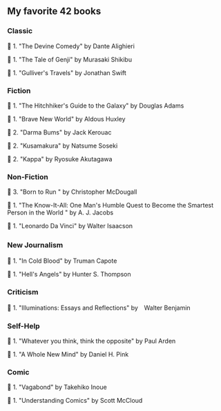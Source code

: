 <h2> My favorite 42 books </h2>

<h3> Classic </h3>

:closed_book: 1. "The Devine Comedy" by Dante Alighieri

:closed_book: 1. "The Tale of Genji" by Murasaki Shikibu

:closed_book: 1. "Gulliver's Travels" by Jonathan Swift





<h3> Fiction </h3>

:closed_book: 1. "The Hitchhiker's Guide to the Galaxy" by Douglas Adams 

:closed_book: 1. "Brave New World" by Aldous Huxley

:closed_book: 2. "Darma Bums" by Jack Kerouac

:closed_book: 2. "Kusamakura" by Natsume Soseki 

:closed_book: 2. "Kappa" by Ryosuke Akutagawa 


<h3> Non-Fiction </h3>

:closed_book: 3. "Born to Run " by Christopher McDougall 

:closed_book: 1. "The Know-It-All: One Man's Humble Quest to Become the Smartest Person in the World " by A. J. Jacobs

:closed_book: 1. "Leonardo Da Vinci" by Walter Isaacson


<h3> New Journalism　</h3>

:closed_book: 1. "In Cold Blood" by Truman Capote

:closed_book: 1. "Hell's Angels" by Hunter S. Thompson

<h3> Criticism </h3>

:closed_book: 1. "Illuminations: Essays and Reflections" by　Walter Benjamin 



<h3> Self-Help </h3>

:closed_book: 1. "Whatever you think, think the opposite" by Paul Arden

:closed_book: 1. "A Whole New Mind" by Daniel H. Pink


<h3> Comic </h3>

:closed_book: 1. "Vagabond" by Takehiko Inoue 

:closed_book: 1. "Understanding Comics" by Scott McCloud
